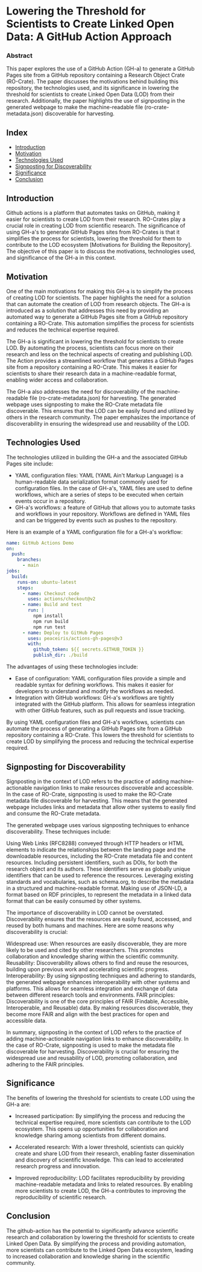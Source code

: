# Lowering the Threshold for Scientists to Create Linked Open Data: A GitHub Action Approach

### Abstract

This paper explores the use of a GitHub Action (GH-a) to generate a GitHub Pages site from a GitHub repository containing a Research Object Crate (RO-Crate). The paper discusses the motivations behind building this repository, the technologies used, and its significance in lowering the threshold for scientists to create Linked Open Data (LOD) from their research. Additionally, the paper highlights the use of signposting in the generated webpage to make the machine-readable file (ro-crate-metadata.json) discoverable for harvesting.

## Index

* [Introduction](#introduction)
* [Motivation](#motivation)
* [Technologies Used](#technologies-used)
* [Signposting for Discoverability](#signposting-for-discoverability)
* [Significance](#significance)
* [Conclusion](#conclusion)

## Introduction

Github actions is a platform that automates tasks on GitHub, making it easier for scientists to create LOD from their research. RO-Crates play a crucial role in creating LOD from scientific research. The significance of using GH-a's to generate GitHub Pages sites from RO-Crates is that it simplifies the process for scientists, lowering the threshold for them to contribute to the LOD ecosystem [Motivations for Building the Repository]. The objective of this paper is to discuss the motivations, technologies used, and significance of the GH-a in this context.

## Motivation

One of the main motivations for making this GH-a is to simplify the process of creating LOD for scientists. The paper highlights the need for a solution that can automate the creation of LOD from research objects. The GH-a is introduced as a solution that addresses this need by providing an automated way to generate a GitHub Pages site from a GitHub repository containing a RO-Crate. This automation simplifies the process for scientists and reduces the technical expertise required.

The GH-a is significant in lowering the threshold for scientists to create LOD. By automating the process, scientists can focus more on their research and less on the technical aspects of creating and publishing LOD. The Action provides a streamlined workflow that generates a GitHub Pages site from a repository containing a RO-Crate. This makes it easier for scientists to share their research data in a machine-readable format, enabling wider access and collaboration.

The GH-a also addresses the need for discoverability of the machine-readable file (ro-crate-metadata.json) for harvesting. The generated webpage uses signposting to make the RO-Crate metadata file discoverable. This ensures that the LOD can be easily found and utilized by others in the research community. The paper emphasizes the importance of discoverability in ensuring the widespread use and reusability of the LOD.

## Technologies Used

The technologies utilized in building the GH-a and the associated GitHub Pages site include:

* YAML configuration files: YAML (YAML Ain't Markup Language) is a human-readable data serialization format commonly used for configuration files. In the case of GH-a's, YAML files are used to define workflows, which are a series of steps to be executed when certain events occur in a repository.
* GH-a's workflows: a feature of GitHub that allows you to automate tasks and workflows in your repository. Workflows are defined in YAML files and can be triggered by events such as pushes to the repository.

Here is an example of a YAML configuration file for a GH-a's workflow:

```yaml
name: GitHub Actions Demo
on:
  push:
    branches:
      - main
jobs:
  build:
    runs-on: ubuntu-latest
    steps:
      - name: Checkout code
        uses: actions/checkout@v2
      - name: Build and test
        run: |
          npm install
          npm run build
          npm run test
      - name: Deploy to GitHub Pages
        uses: peaceiris/actions-gh-pages@v3
        with:
          github_token: ${{ secrets.GITHUB_TOKEN }}
          publish_dir: ./build
```

The advantages of using these technologies include:

* Ease of configuration: YAML configuration files provide a simple and readable syntax for defining workflows. This makes it easier for developers to understand and modify the workflows as needed.
 * Integration with GitHub workflows: GH-a's workflows are tightly integrated with the GitHub platform. This allows for seamless integration with other GitHub features, such as pull requests and issue tracking.

By using YAML configuration files and GH-a's workflows, scientists can automate the process of generating a GitHub Pages site from a GitHub repository containing a RO-Crate. This lowers the threshold for scientists to create LOD by simplifying the process and reducing the technical expertise required.

## Signposting for Discoverability

Signposting in the context of LOD refers to the practice of adding machine-actionable navigation links to make resources discoverable and accessible. In the case of RO-Crate, signposting is used to make the RO-Crate metadata file discoverable for harvesting. This means that the generated webpage includes links and metadata that allow other systems to easily find and consume the RO-Crate metadata.

The generated webpage uses various signposting techniques to enhance discoverability. These techniques include:

Using Web Links (RFC8288) conveyed through HTTP headers or HTML <link> elements to indicate the relationships between the landing page and the downloadable resources, including the RO-Crate metadata file and content resources.
Including persistent identifiers, such as DOIs, for both the research object and its authors. These identifiers serve as globally unique identifiers that can be used to reference the resources.
Leveraging existing standards and vocabularies, such as schema.org, to describe the metadata in a structured and machine-readable format.
Making use of JSON-LD, a format based on RDF principles, to represent the metadata in a linked data format that can be easily consumed by other systems.

The importance of discoverability in LOD cannot be overstated. Discoverability ensures that the resources are easily found, accessed, and reused by both humans and machines. Here are some reasons why discoverability is crucial:

Widespread use: When resources are easily discoverable, they are more likely to be used and cited by other researchers. This promotes collaboration and knowledge sharing within the scientific community.
Reusability: Discoverability allows others to find and reuse the resources, building upon previous work and accelerating scientific progress.
Interoperability: By using signposting techniques and adhering to standards, the generated webpage enhances interoperability with other systems and platforms. This allows for seamless integration and exchange of data between different research tools and environments.
FAIR principles: Discoverability is one of the core principles of FAIR (Findable, Accessible, Interoperable, and Reusable) data. By making resources discoverable, they become more FAIR and align with the best practices for open and accessible data.

In summary, signposting in the context of LOD refers to the practice of adding machine-actionable navigation links to enhance discoverability. In the case of RO-Crate, signposting is used to make the metadata file discoverable for harvesting. Discoverability is crucial for ensuring the widespread use and reusability of LOD, promoting collaboration, and adhering to the FAIR principles.

## Significance

The benefits of lowering the threshold for scientists to create LOD using the GH-a are:

* Increased participation: By simplifying the process and reducing the technical expertise required, more scientists can contribute to the LOD ecosystem. This opens up opportunities for collaboration and knowledge sharing among scientists from different domains.

* Accelerated research: With a lower threshold, scientists can quickly create and share LOD from their research, enabling faster dissemination and discovery of scientific knowledge. This can lead to accelerated research progress and innovation.

* Improved reproducibility: LOD facilitates reproducibility by providing machine-readable metadata and links to related resources. By enabling more scientists to create LOD, the GH-a contributes to improving the reproducibility of scientific research.

## Conclusion

The github-action has the potential to significantly advance scientific research and collaboration by lowering the threshold for scientists to create Linked Open Data. By simplifying the process and providing automation, more scientists can contribute to the Linked Open Data ecosystem, leading to increased collaboration and knowledge sharing in the scientific community.